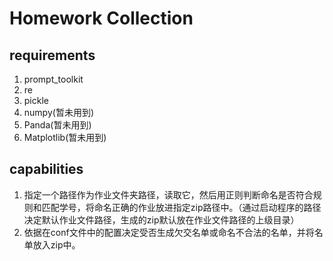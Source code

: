 # Homework Collection

## requirements

1. prompt_toolkit
2. re
3. pickle
4. numpy(暂未用到)
5. Panda(暂未用到)
6. Matplotlib(暂未用到)

## capabilities

1. 指定一个路径作为作业文件夹路径，读取它，然后用正则判断命名是否符合规则和匹配学号，将命名正确的作业放进指定zip路径中。（通过启动程序的路径决定默认作业文件路径，生成的zip默认放在作业文件路径的上级目录）
2. 依据在conf文件中的配置决定受否生成欠交名单或命名不合法的名单，并将名单放入zip中。

